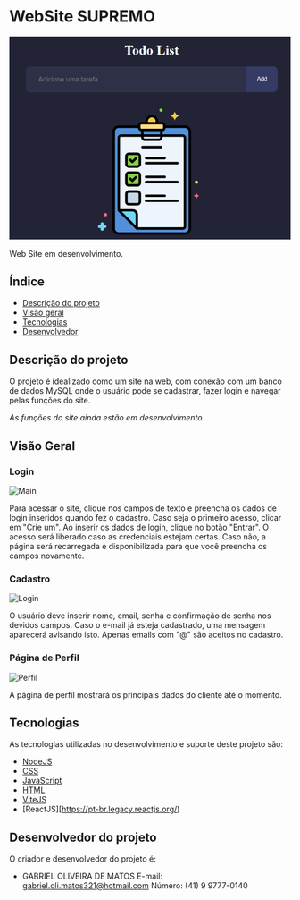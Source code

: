 # WebSite SUPREMO
![To-Do-List](projeto1/public/to_do_list.png)

Web Site em desenvolvimento.

## Índice

- [Descrição do projeto](#descrição-do-projeto)
- [Visão geral](#Visão-Geral)
- [Tecnologias](#tecnologias)
- [Desenvolvedor](#desenvolvedor-do-projeto)


## Descrição do projeto

O projeto é idealizado como um site na web, com conexão com um banco de dados MySQL onde o usuário pode se cadastrar, fazer login e navegar pelas funções do site. 

*As funções do site ainda estão em desenvolvimento* 

## Visão Geral

### Login

![Main](./arquivos/tela-login.png.png)

Para acessar o site, clique nos campos de texto e preencha os dados de login inseridos quando fez o cadastro. Caso seja o primeiro acesso, clicar em "Crie um".
Ao inserir os dados de login, clique no botão "Entrar". O acesso será liberado caso as credenciais estejam certas. Caso não, a página será recarregada e disponibilizada para que você preencha os campos novamente.


### Cadastro

![Login](./arquivos/tela-cadastro.png.png)

O usuário deve inserir nome, email, senha e confirmação de senha nos devidos campos. Caso o e-mail já esteja cadastrado, uma mensagem aparecerá avisando isto. Apenas emails com "@" são aceitos no cadastro.



### Página de Perfil

![Perfil](./arquivos/perfil.png)

A página de perfil mostrará os principais dados do cliente até o momento. 

## Tecnologias

As tecnologias utilizadas no desenvolvimento e suporte deste projeto são:

- [NodeJS](https://nodejs.org/en)
- [CSS](https://developer.mozilla.org/pt-BR/docs/Web/CSS)
- [JavaScript](https://developer.mozilla.org/pt-BR/docs/web/javascript/guide/introduction)
- [HTML](https://developer.mozilla.org/pt-BR/docs/Web/HTML)
- [ViteJS](https://vitejs.dev/guide/)
- [ReactJS][https://pt-br.legacy.reactjs.org/)
  
## Desenvolvedor do projeto

O criador e desenvolvedor do projeto é:

- GABRIEL OLIVEIRA DE MATOS
E-mail: gabriel.oli.matos321@hotmail.com
Número: (41) 9 9777-0140
